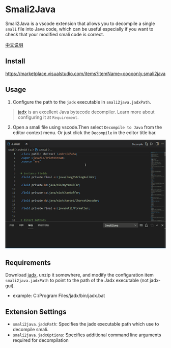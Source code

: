 # Smali2Java

Smali2Java is a vscode extension that allows you to decompile a single `smali` file into Java code, which can be useful especially if you want to check that your modified smali code is correct.

[中文说明](/README_CN.md)

## Install
https://marketplace.visualstudio.com/items?itemName=ooooonly.smali2java

## Usage

1. Configure the path to the `jadx` executable in `smali2java.jadxPath`.

> [jadx](https://github.com/skylot/jadx) is an excellent Java bytecode decompiler. Learn more about configuring it at `Requirement`.

2. Open a smali file using vscode.Then select `Decompile to Java` from the editor context menu. Or just click the `Decompile` in the editor title bar.

![Usage](./res/snapshot/usage.gif)

## Requirements

Download [jadx](https://github.com/skylot/jadx), unzip it somewhere, and modify the configuration item `smali2java.jadxPath` to point to the path of the Jadx executable (not jadx-gui).
- example: C:/Program Files/jadx/bin/jadx.bat

## Extension Settings

* `smali2java.jadxPath`: Specifies the jadx executable path which use to decompile smali.
* `smali2java.jadxOptions`: Specifies additional command line arguments required for decompilation
